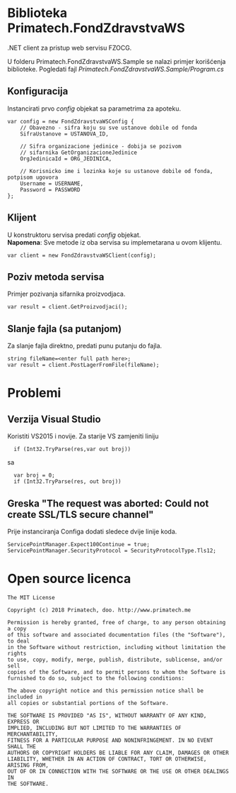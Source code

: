 # Biblioteka Primatech.FondZdravstvaWS 

.NET client za pristup web servisu FZOCG.

U folderu Primatech.FondZdravstvaWS.Sample se nalazi primjer korišćenja biblioteke. Pogledati fajl *Primatech.FondZdravstvaWS.Sample/Program.cs*


## Konfiguracija
 
Instancirati prvo *config* objekat sa parametrima za apoteku.

    var config = new FondZdravstvaWSConfig {
        // Obavezno - sifra koju su sve ustanove dobile od fonda
        SifraUstanove = USTANOVA_ID,
        
        // Sifra organizacione jedinice - dobija se pozivom 
        // sifarnika GetOrganizacioneJedinice
        OrgJedinicaId = ORG_JEDINICA,
        
        // Korisnicko ime i lozinka koje su ustanove dobile od fonda, potpisom ugovora
        Username = USERNAME,
        Password = PASSWORD
    };
    
## Klijent

U konstruktoru servisa predati *config* objekat.<br />
**Napomena**: Sve metode iz oba servisa su implemetarana u ovom klijentu.

    var client = new FondZdravstvaWSClient(config);
    
## Poziv metoda servisa

Primjer pozivanja sifarnika proizvodjaca.

    var result = client.GetProizvodjaci();
    
## Slanje fajla (sa putanjom)

Za slanje fajla direktno, predati punu putanju do fajla.

    string fileName=<enter full path here>;
    var result = client.PostLagerFromFile(fileName);

# Problemi
## Verzija Visual Studio
Koristiti VS2015 i novije. Za starije VS zamjeniti liniju 
      
      if (Int32.TryParse(res,var out broj))
sa
      
      var broj = 0;
      if (Int32.TryParse(res, out broj))
            
## Greska "The request was aborted: Could not create SSL/TLS secure channel"
Prije instanciranja Configa dodati sledece dvije linije koda.

    ServicePointManager.Expect100Continue = true;
    ServicePointManager.SecurityProtocol = SecurityProtocolType.Tls12;

# Open source licenca



    The MIT License

    Copyright (c) 2018 Primatech, doo. http://www.primatech.me

    Permission is hereby granted, free of charge, to any person obtaining a copy
    of this software and associated documentation files (the "Software"), to deal
    in the Software without restriction, including without limitation the rights
    to use, copy, modify, merge, publish, distribute, sublicense, and/or sell
    copies of the Software, and to permit persons to whom the Software is
    furnished to do so, subject to the following conditions:

    The above copyright notice and this permission notice shall be included in
    all copies or substantial portions of the Software.

    THE SOFTWARE IS PROVIDED "AS IS", WITHOUT WARRANTY OF ANY KIND, EXPRESS OR
    IMPLIED, INCLUDING BUT NOT LIMITED TO THE WARRANTIES OF MERCHANTABILITY,
    FITNESS FOR A PARTICULAR PURPOSE AND NONINFRINGEMENT. IN NO EVENT SHALL THE
    AUTHORS OR COPYRIGHT HOLDERS BE LIABLE FOR ANY CLAIM, DAMAGES OR OTHER
    LIABILITY, WHETHER IN AN ACTION OF CONTRACT, TORT OR OTHERWISE, ARISING FROM,
    OUT OF OR IN CONNECTION WITH THE SOFTWARE OR THE USE OR OTHER DEALINGS IN
    THE SOFTWARE.
